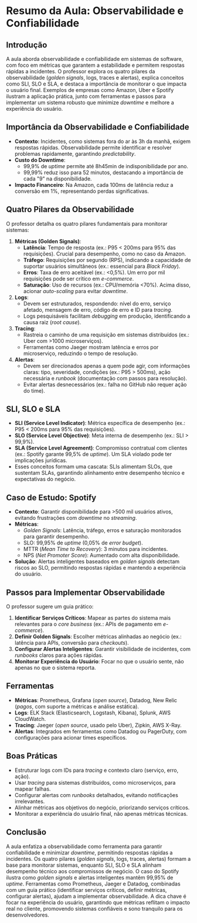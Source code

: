 # Resumo da Aula: Observabilidade e Confiabilidade

## Introdução
A aula aborda observabilidade e confiabilidade em sistemas de software, com foco em métricas que garantem a estabilidade e permitem respostas rápidas a incidentes. O professor explora os quatro pilares da observabilidade (*golden signals*, logs, traces e alertas), explica conceitos como SLI, SLO e SLA, e destaca a importância de monitorar o que impacta o usuário final. Exemplos de empresas como Amazon, Uber e Spotify ilustram a aplicação prática, junto com ferramentas e passos para implementar um sistema robusto que minimize *downtime* e melhore a experiência do usuário.

## Importância da Observabilidade e Confiabilidade
- **Contexto**: Incidentes, como sistemas fora do ar às 3h da manhã, exigem respostas rápidas. Observabilidade permite identificar e resolver problemas rapidamente, garantindo *predictability*.
- **Custo do Downtime**: 
  - 99,9% de *uptime* permite até 8h45min de indisponibilidade por ano.
  - 99,99% reduz isso para 52 minutos, destacando a importância de cada "9" na disponibilidade.
- **Impacto Financeiro**: Na Amazon, cada 100ms de latência reduz a conversão em 1%, representando perdas significativas.

## Quatro Pilares da Observabilidade
O professor detalha os quatro pilares fundamentais para monitorar sistemas:
1. **Métricas (Golden Signals)**:
   - **Latência**: Tempo de resposta (ex.: P95 < 200ms para 95% das requisições). Crucial para desempenho, como no caso da Amazon.
   - **Tráfego**: Requisições por segundo (RPS), indicando a capacidade de suportar usuários simultâneos (ex.: essencial para *Black Friday*).
   - **Erros**: Taxa de erro aceitável (ex.: <0,5%). Um erro por mil requisições pode ser crítico em *e-commerce*.
   - **Saturação**: Uso de recursos (ex.: CPU/memória <70%). Acima disso, acionar *auto-scaling* para evitar *downtime*.
2. **Logs**:
   - Devem ser estruturados, respondendo: nível do erro, serviço afetado, mensagem de erro, código de erro e ID para *tracing*.
   - Logs pesquisáveis facilitam *debugging* em produção, identificando a causa raiz (*root cause*).
3. **Tracing**:
   - Rastreia o caminho de uma requisição em sistemas distribuídos (ex.: Uber com >1000 microserviços).
   - Ferramentas como Jaeger mostram latência e erros por microserviço, reduzindo o tempo de resolução.
4. **Alertas**:
   - Devem ser direcionados apenas a quem pode agir, com informações claras: tipo, severidade, condições (ex.: P95 > 500ms), ação necessária e *runbook* (documentação com passos para resolução).
   - Evitar alertas desnecessários (ex.: falha no GitHub não requer ação do time).

## SLI, SLO e SLA
- **SLI (Service Level Indicator)**: Métrica específica de desempenho (ex.: P95 < 200ms para 95% das requisições).
- **SLO (Service Level Objective)**: Meta interna de desempenho (ex.: SLI > 99,9%).
- **SLA (Service Level Agreement)**: Compromisso contratual com clientes (ex.: Spotify garante 99,5% de *uptime*). Um SLA violado pode ter implicações jurídicas.
- Esses conceitos formam uma cascata: SLIs alimentam SLOs, que sustentam SLAs, garantindo alinhamento entre desempenho técnico e expectativas do negócio.

## Caso de Estudo: Spotify
- **Contexto**: Garantir disponibilidade para >500 mil usuários ativos, evitando frustrações com *downtime* no *streaming*.
- **Métricas**:
  - *Golden Signals*: Latência, tráfego, erros e saturação monitorados para garantir desempenho.
  - SLO: 99,95% de *uptime* (0,05% de *error budget*).
  - MTTR (*Mean Time to Recovery*): 3 minutos para incidentes.
  - NPS (*Net Promoter Score*): Aumentado com alta disponibilidade.
- **Solução**: Alertas inteligentes baseados em *golden signals* detectam riscos ao SLO, permitindo respostas rápidas e mantendo a experiência do usuário.

## Passos para Implementar Observabilidade
O professor sugere um guia prático:
1. **Identificar Serviços Críticos**: Mapear as partes do sistema mais relevantes para o *core business* (ex.: APIs de pagamento em *e-commerce*).
2. **Definir Golden Signals**: Escolher métricas alinhadas ao negócio (ex.: latência para APIs, conversão para *checkouts*).
3. **Configurar Alertas Inteligentes**: Garantir visibilidade de incidentes, com *runbooks* claros para ações rápidas.
4. **Monitorar Experiência do Usuário**: Focar no que o usuário sente, não apenas no que o sistema reporta.

## Ferramentas
- **Métricas**: Prometheus, Grafana (*open source*), Datadog, New Relic (*pagos*, com suporte a métricas e análise estática).
- **Logs**: ELK Stack (Elasticsearch, Logstash, Kibana), Splunk, AWS CloudWatch.
- **Tracing**: Jaeger (*open source*, usado pelo Uber), Zipkin, AWS X-Ray.
- **Alertas**: Integrados em ferramentas como Datadog ou PagerDuty, com configurações para acionar times específicos.

## Boas Práticas
- Estruturar logs com IDs para *tracing* e contexto claro (serviço, erro, ação).
- Usar *tracing* para sistemas distribuídos, como microserviços, para mapear falhas.
- Configurar alertas com *runbooks* detalhados, evitando notificações irrelevantes.
- Alinhar métricas aos objetivos do negócio, priorizando serviços críticos.
- Monitorar a experiência do usuário final, não apenas métricas técnicas.

## Conclusão
A aula enfatiza a observabilidade como ferramenta para garantir confiabilidade e minimizar *downtime*, permitindo respostas rápidas a incidentes. Os quatro pilares (*golden signals*, logs, traces, alertas) formam a base para monitorar sistemas, enquanto SLI, SLO e SLA alinham desempenho técnico aos compromissos de negócio. O caso do Spotify ilustra como *golden signals* e alertas inteligentes mantêm 99,95% de *uptime*. Ferramentas como Prometheus, Jaeger e Datadog, combinadas com um guia prático (identificar serviços críticos, definir métricas, configurar alertas), ajudam a implementar observabilidade. A dica chave é focar na experiência do usuário, garantindo que métricas reflitam o impacto real no cliente, promovendo sistemas confiáveis e sono tranquilo para os desenvolvedores.